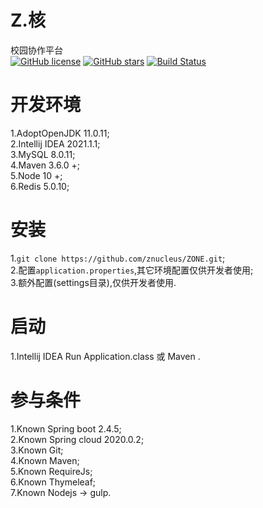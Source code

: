 # Z.核
校园协作平台  
[![GitHub license](https://img.shields.io/badge/license-MIT-blue.svg)](https://raw.githubusercontent.com/zbeboy/ZONE/master/LICENSE) 
[![GitHub stars](https://img.shields.io/github/stars/zbeboy/ZONE.svg)](https://github.com/zbeboy/ZONE/stargazers) 
[![Build Status](https://travis-ci.org/zbeboy/ZONE.svg?branch=master)](https://travis-ci.org/zbeboy/ZONE)
# 开发环境
1.AdoptOpenJDK 11.0.11;  
2.Intellij IDEA 2021.1.1;  
3.MySQL 8.0.11;  
4.Maven 3.6.0 +;  
5.Node 10 +;  
6.Redis 5.0.10;  
# 安装
1.`git clone https://github.com/znucleus/ZONE.git`;  
2.配置`application.properties`,其它环境配置仅供开发者使用;  
3.额外配置(settings目录),仅供开发者使用.
# 启动
1.Intellij IDEA Run Application.class 或 Maven .  
# 参与条件
1.Known Spring boot 2.4.5;  
2.Known Spring cloud 2020.0.2;  
3.Known Git;  
4.Known Maven;  
5.Known RequireJs;  
6.Known Thymeleaf;  
7.Known Nodejs -> gulp.
